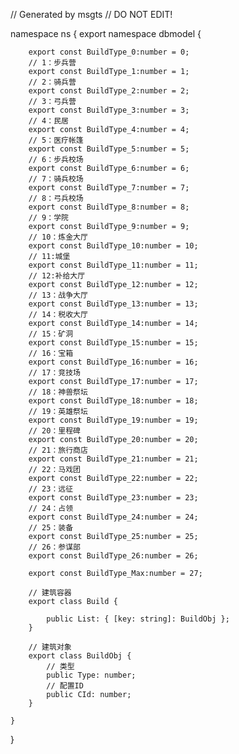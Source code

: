 // Generated by msgts
// DO NOT EDIT!

namespace ns {
	export namespace dbmodel {
	
		
		
		export const BuildType_0:number = 0; 
		// 1：步兵营
		export const BuildType_1:number = 1; 
		// 2：骑兵营
		export const BuildType_2:number = 2; 
		// 3：弓兵营
		export const BuildType_3:number = 3; 
		// 4：民居
		export const BuildType_4:number = 4; 
		// 5：医疗帐篷
		export const BuildType_5:number = 5; 
		// 6：步兵校场
		export const BuildType_6:number = 6; 
		// 7：骑兵校场
		export const BuildType_7:number = 7; 
		// 8：弓兵校场
		export const BuildType_8:number = 8; 
		// 9：学院
		export const BuildType_9:number = 9; 
		// 10：炼金大厅
		export const BuildType_10:number = 10; 
		// 11:城堡
		export const BuildType_11:number = 11; 
		// 12:补给大厅
		export const BuildType_12:number = 12; 
		// 13：战争大厅
		export const BuildType_13:number = 13; 
		// 14：税收大厅
		export const BuildType_14:number = 14; 
		// 15：矿洞
		export const BuildType_15:number = 15; 
		// 16：宝箱
		export const BuildType_16:number = 16; 
		// 17：竞技场
		export const BuildType_17:number = 17; 
		// 18：神兽祭坛
		export const BuildType_18:number = 18; 
		// 19：英雄祭坛
		export const BuildType_19:number = 19; 
		// 20：里程碑
		export const BuildType_20:number = 20; 
		// 21：旅行商店
		export const BuildType_21:number = 21; 
		// 22：马戏团
		export const BuildType_22:number = 22; 
		// 23：远征
		export const BuildType_23:number = 23; 
		// 24：占领
		export const BuildType_24:number = 24; 
		// 25：装备
		export const BuildType_25:number = 25; 
		// 26：参谋部
		export const BuildType_26:number = 26; 
		
		export const BuildType_Max:number = 27; 
		
		// 建筑容器
		export class Build {	
			
			public List: { [key: string]: BuildObj }; 
		}
		
		// 建筑对象
		export class BuildObj {	
			// 类型
			public Type: number; 
			// 配置ID
			public CId: number; 
		}
		
	}
}
